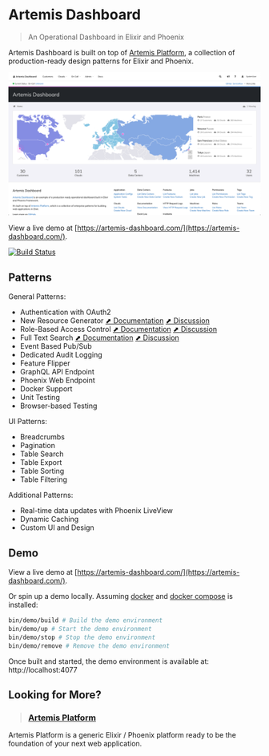 # Artemis Dashboard

> An Operational Dashboard in Elixir and Phoenix

Artemis Dashboard is built on top of [Artemis Platform](https://github.com/artemis-platform/artemis_platform), a collection of production-ready design patterns for Elixir and Phoenix.

[![Artemis Dashboard Home](/docs/artemis-dashboard-home.png)](https://artemis-dashboard.com/)

View a live demo at [https://artemis-dashboard.com/](https://artemis-dashboard.com/).

[![Build Status](https://travis-ci.com/artemis-platform/artemis_dashboard.svg?branch=master)](https://travis-ci.com/artemis-platform/artemis_dashboard)

## Patterns

General Patterns:

- Authentication with OAuth2
- New Resource Generator [⬈ Documentation](https://github.com/artemis-platform/artemis_platform/wiki/New-Resource-Generator) [⬈ Discussion](https://github.com/artemis-platform/artemis_platform/issues/81)
- Role-Based Access Control [⬈ Documentation](https://github.com/artemis-platform/artemis_platform/wiki/Role-Based-Access-Control) [⬈ Discussion](https://github.com/artemis-platform/artemis_platform/issues/12)
- Full Text Search [⬈ Documentation](https://github.com/artemis-platform/artemis_platform/wiki/Full-Text-Search) [⬈ Discussion](https://github.com/artemis-platform/artemis_platform/issues/13)
- Event Based Pub/Sub
- Dedicated Audit Logging
- Feature Flipper
- GraphQL API Endpoint
- Phoenix Web Endpoint
- Docker Support
- Unit Testing
- Browser-based Testing

UI Patterns:

- Breadcrumbs
- Pagination
- Table Search
- Table Export
- Table Sorting
- Table Filtering

Additional Patterns:

- Real-time data updates with Phoenix LiveView
- Dynamic Caching
- Custom UI and Design

## Demo

View a live demo at [https://artemis-dashboard.com/](https://artemis-dashboard.com/).

Or spin up a demo locally. Assuming [docker](https://www.docker.com/) and [docker compose](https://docs.docker.com/compose/) is installed:

```bash
bin/demo/build # Build the demo environment
bin/demo/up # Start the demo environment
bin/demo/stop # Stop the demo environment
bin/demo/remove # Remove the demo environment
```

Once built and started, the demo environment is available at: http://localhost:4077

## Looking for More?

> ### [Artemis Platform](https://github.com/artemis-platform/artemis_platform)

Artemis Platform is a generic Elixir / Phoenix platform ready to be the foundation of your next web application.
